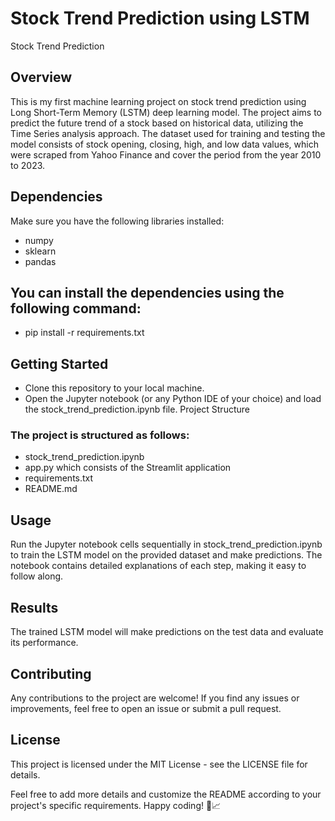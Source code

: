 # Stock Trend Prediction using LSTM

Stock Trend Prediction

## Overview

This is my first machine learning project on stock trend prediction using Long Short-Term Memory (LSTM) deep learning model. The project aims to predict the future trend of a stock based on historical data, utilizing the Time Series analysis approach. The dataset used for training and testing the model consists of stock opening, closing, high, and low data values, which were scraped from Yahoo Finance and cover the period from the year 2010 to 2023.

## Dependencies

Make sure you have the following libraries installed:

- numpy
- sklearn
- pandas

## You can install the dependencies using the following command:

- pip install -r requirements.txt

## Getting Started

- Clone this repository to your local machine.
- Open the Jupyter notebook (or any Python IDE of your choice) and load the stock_trend_prediction.ipynb file.
  Project Structure

### The project is structured as follows:

- stock_trend_prediction.ipynb
- app.py which consists of the Streamlit application
- requirements.txt
- README.md

## Usage

Run the Jupyter notebook cells sequentially in stock_trend_prediction.ipynb to train the LSTM model on the provided dataset and make predictions. The notebook contains detailed explanations of each step, making it easy to follow along.

## Results

The trained LSTM model will make predictions on the test data and evaluate its performance.

## Contributing

Any contributions to the project are welcome! If you find any issues or improvements, feel free to open an issue or submit a pull request.

## License

This project is licensed under the MIT License - see the LICENSE file for details.

Feel free to add more details and customize the README according to your project's specific requirements. Happy coding! 🚀📈
